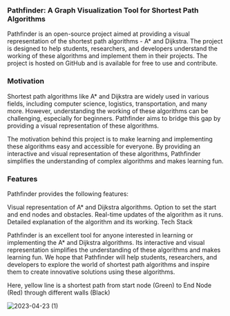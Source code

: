 
### Pathfinder: A Graph Visualization Tool for Shortest Path Algorithms
Pathfinder is an open-source project aimed at providing a visual representation of the shortest path algorithms - A* and Dijkstra. The project is designed to help students, researchers, and developers understand the working of these algorithms and implement them in their projects. The project is hosted on GitHub and is available for free to use and contribute.

### Motivation
Shortest path algorithms like A* and Dijkstra are widely used in various fields, including computer science, logistics, transportation, and many more. However, understanding the working of these algorithms can be challenging, especially for beginners. Pathfinder aims to bridge this gap by providing a visual representation of these algorithms.

The motivation behind this project is to make learning and implementing these algorithms easy and accessible for everyone. By providing an interactive and visual representation of these algorithms, Pathfinder simplifies the understanding of complex algorithms and makes learning fun.

### Features
Pathfinder provides the following features:

Visual representation of A* and Dijkstra algorithms.
Option to set the start and end nodes and obstacles.
Real-time updates of the algorithm as it runs.
Detailed explanation of the algorithm and its working.
Tech Stack

Pathfinder is an excellent tool for anyone interested in learning or implementing the A* and Dijkstra algorithms. Its interactive and visual representation simplifies the understanding of these algorithms and makes learning fun. We hope that Pathfinder will help students, researchers, and developers to explore the world of shortest path algorithms and inspire them to create innovative solutions using these algorithms.

Here, yellow line is a shortest path from start node (Green) to End Node (Red) through different walls (Black)

![2023-04-23 (1)](https://user-images.githubusercontent.com/42151190/233837990-037b0ea3-3674-4f4a-9307-2cf937668251.png)
